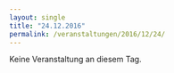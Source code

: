 ```yaml
---
layout: single
title: "24.12.2016"
permalink: /veranstaltungen/2016/12/24/
---
```


Keine Veranstaltung an diesem Tag.
